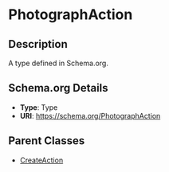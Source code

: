 # PhotographAction

## Description
A type defined in Schema.org.

## Schema.org Details
- **Type**: Type
- **URI**: https://schema.org/PhotographAction

## Parent Classes
- [CreateAction](../CreateAction.md)

